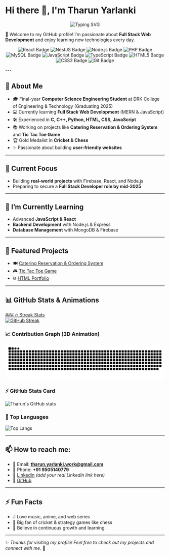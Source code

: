 # Hi there 👋, I'm Tharun Yarlanki  

<p align="center">
  <img src="https://readme-typing-svg.herokuapp.com?font=Fira+Code&pause=1000&color=00D4AA&center=true&vCenter=true&width=435&lines=Full-Stack+Developer;React+%7C+NestJS+%7C+PHP+%7C+MySQL;Always+Learning+New+Technologies" alt="Typing SVG" />
</p>

🌟 Welcome to my GitHub profile! I’m passionate about **Full Stack Web Development** and enjoy learning new technologies every day.  

<p align="center">
  <img src="https://img.shields.io/badge/React-20232A?style=for-the-badge&logo=react&logoColor=61DAFB" alt="React Badge" />
  <img src="https://img.shields.io/badge/NestJS-E0234E?style=for-the-badge&logo=nestjs&logoColor=white" alt="NestJS Badge" />
  <img src="https://img.shields.io/badge/Node.js-339933?style=for-the-badge&logo=node.js&logoColor=white" alt="Node.js Badge" />
  <img src="https://img.shields.io/badge/PHP-777BB4?style=for-the-badge&logo=php&logoColor=white" alt="PHP Badge" />
  <img src="https://img.shields.io/badge/MySQL-4479A1?style=for-the-badge&logo=mysql&logoColor=white" alt="MySQL Badge" />
  <img src="https://img.shields.io/badge/JavaScript-F7DF1E?style=for-the-badge&logo=javascript&logoColor=black" alt="JavaScript Badge" />
  <img src="https://img.shields.io/badge/TypeScript-007ACC?style=for-the-badge&logo=typescript&logoColor=white" alt="TypeScript Badge" />
  <img src="https://img.shields.io/badge/HTML5-E34F26?style=for-the-badge&logo=html5&logoColor=white" alt="HTML5 Badge" />
  <img src="https://img.shields.io/badge/CSS3-1572B6?style=for-the-badge&logo=css3&logoColor=white" alt="CSS3 Badge" />
  <img src="https://img.shields.io/badge/Git-F05032?style=for-the-badge&logo=git&logoColor=white" alt="Git Badge" />
</p>
---

## 🚀 About Me
- 🎓 Final-year **Computer Science Engineering Student** at DRK College of Engineering & Technology (Graduating 2025)  
- 💻 Currently learning **Full Stack Web Development** (MERN & JavaScript)  
- 🛠️ Experienced in **C, C++, Python, HTML, CSS, JavaScript**  
- 📚 Working on projects like **Catering Reservation & Ordering System** and **Tic Tac Toe Game**  
- 🏆 Gold Medalist in **Cricket & Chess**  
- ✨ Passionate about building **user-friendly websites**  

---

## 🔭 Current Focus
- Building **real-world projects** with Firebase, React, and Node.js  
- Preparing to secure a **Full Stack Developer role by mid-2025**  

---

## 🌱 I’m Currently Learning
- Advanced **JavaScript & React**  
- **Backend Development** with Node.js & Express  
- **Database Management** with MongoDB & Firebase  

---

## 📂 Featured Projects
- 🍽️ [Catering Reservation & Ordering System](https://github.com/yarlankitharun/Catering-Reservation-and-Ordering-System)  
- 🎮 [Tic Tac Toe Game](https://github.com/yarlankitharun/TicTacToe-Game)  
- 🌐 [HTML Portfolio](https://yarlankitharun.github.io/html_portfolio/)  

---

## 📊 GitHub Stats & Animations  

[### 🔥 Streak Stats  
![GitHub Streak](https://github-readme-streak-stats.herokuapp.com/?user=yarlankitharun&theme=tokyonight&hide_border=true)  ](https://github-readme-streak-stats.herokuapp.com?user=yarlankitharun&theme=tokyonight&hide_border=true
)

### 📈 Contribution Graph (3D Animation)  
![3D Contribution Graph](https://github.com/Platane/snk/raw/output/github-contribution-grid-snake.svg)  

### ⚡ GitHub Stats Card  
![Tharun's GitHub stats](https://github-readme-stats.vercel.app/api?username=yarlankitharun&show_icons=true&theme=radical&hide_border=true)  

### 🚀 Top Languages  
![Top Langs](https://github-readme-stats.vercel.app/api/top-langs/?username=yarlankitharun&layout=compact&theme=radical&hide_border=true)  

---

## 📫 How to reach me:
- 📧 Email: **tharun.yarlanki.work@gmail.com**  
- 📱 Phone: **+91 9505140779**  
- 💼 [LinkedIn](https://www.linkedin.com) *(add your real LinkedIn link here)*  
- 🐙 [GitHub](https://github.com/yarlankitharun)  

---

## ⚡ Fun Facts
- 🎶 Love music, anime, and web series  
- 🏏 Big fan of cricket & strategy games like chess  
- 🌱 Believe in continuous growth and learning  

---

✨ *Thanks for visiting my profile! Feel free to check out my projects and connect with me.* 🚀  
